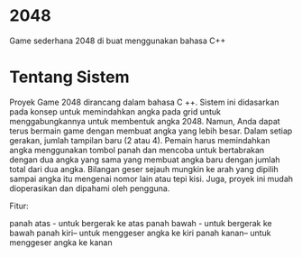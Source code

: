# 2048
Game sederhana 2048 di buat menggunakan bahasa C++ 

# Tentang Sistem
Proyek Game 2048 dirancang dalam bahasa C ++. Sistem ini didasarkan pada konsep untuk memindahkan angka pada grid untuk menggabungkannya untuk membentuk angka 2048. Namun, Anda dapat terus bermain game dengan membuat angka yang lebih besar. Dalam setiap gerakan, jumlah tampilan baru (2 atau 4). Pemain harus memindahkan angka menggunakan tombol panah dan mencoba untuk bertabrakan dengan dua angka yang sama yang membuat angka baru dengan jumlah total dari dua angka. Bilangan geser sejauh mungkin ke arah yang dipilih sampai angka itu mengenai nomor lain atau tepi kisi. Juga, proyek ini mudah dioperasikan dan dipahami oleh pengguna.

Fitur:

panah atas - untuk bergerak ke atas
panah bawah - untuk bergerak ke bawah
panah kiri– untuk menggeser angka ke kiri
panah kanan– untuk menggeser angka ke kanan


